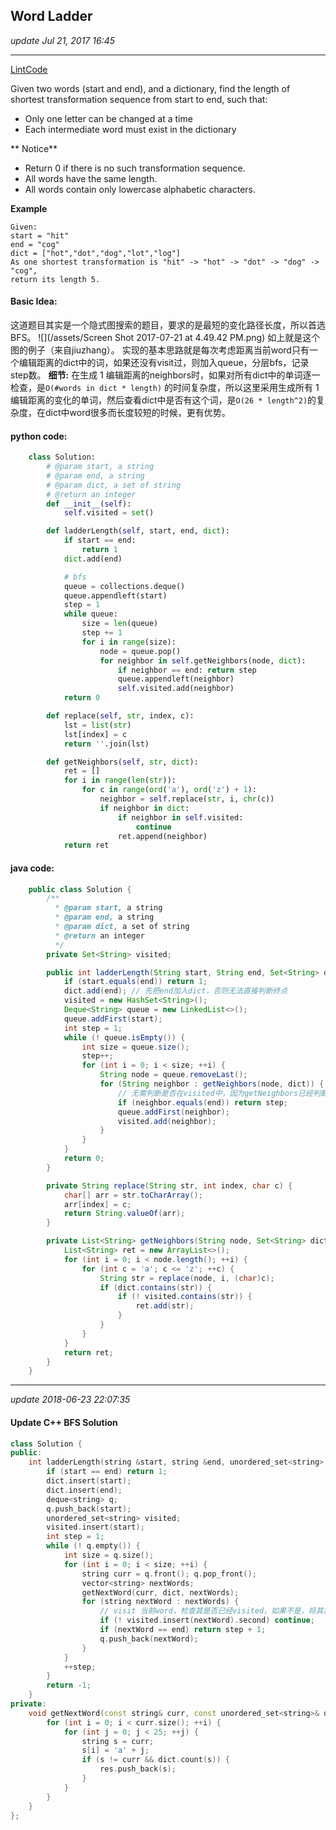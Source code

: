 ## Word Ladder
_update Jul 21, 2017 16:45_

---
[LintCode](http://www.lintcode.com/en/problem/word-ladder/)

Given two words (start and end), and a dictionary, find the length of shortest transformation sequence from start to end, such that:

*  Only one letter can be changed at a time
*  Each intermediate word must exist in the dictionary

** Notice**

*  Return 0 if there is no such transformation sequence.
*  All words have the same length.
*  All words contain only lowercase alphabetic characters.

**Example**

    Given:
    start = "hit"
    end = "cog"
    dict = ["hot","dot","dog","lot","log"]
    As one shortest transformation is "hit" -> "hot" -> "dot" -> "dog" -> "cog",
    return its length 5.

#### Basic Idea:
这道题目其实是一个隐式图搜索的题目，要求的是最短的变化路径长度，所以首选BFS。
![](/assets/Screen Shot 2017-07-21 at 4.49.42 PM.png)
如上就是这个图的例子（来自jiuzhang）。
实现的基本思路就是每次考虑距离当前word只有一个编辑距离的dict中的词，如果还没有visit过，则加入queue，分层bfs，记录step数。
**细节:** 在生成 1 编辑距离的neighbors时，如果对所有dict中的单词逐一检查，是`O(#words in dict * length)` 的时间复杂度，所以这里采用生成所有 1 编辑距离的变化的单词，然后查看dict中是否有这个词，是`O(26 * length^2)`的复杂度，在dict中word很多而长度较短的时候，更有优势。

#### python code:
```python
    class Solution:
        # @param start, a string
        # @param end, a string
        # @param dict, a set of string
        # @return an integer
        def __init__(self):
            self.visited = set()

        def ladderLength(self, start, end, dict):
            if start == end:
                return 1
            dict.add(end)

            # bfs
            queue = collections.deque()
            queue.appendleft(start)
            step = 1
            while queue:
                size = len(queue)
                step += 1
                for i in range(size):
                    node = queue.pop()
                    for neighbor in self.getNeighbors(node, dict):
                        if neighbor == end: return step
                        queue.appendleft(neighbor)
                        self.visited.add(neighbor)
            return 0

        def replace(self, str, index, c):
            lst = list(str)
            lst[index] = c
            return ''.join(lst)

        def getNeighbors(self, str, dict):
            ret = []
            for i in range(len(str)):
                for c in range(ord('a'), ord('z') + 1):
                    neighbor = self.replace(str, i, chr(c))
                    if neighbor in dict:
                        if neighbor in self.visited:
                            continue
                        ret.append(neighbor)
            return ret
```

#### java code:
```java
    public class Solution {
        /**
          * @param start, a string
          * @param end, a string
          * @param dict, a set of string
          * @return an integer
          */
        private Set<String> visited;

        public int ladderLength(String start, String end, Set<String> dict) {
            if (start.equals(end)) return 1;
            dict.add(end); // 先把end加入dict，否则无法直接判断终点
            visited = new HashSet<String>();
            Deque<String> queue = new LinkedList<>();
            queue.addFirst(start);
            int step = 1;
            while (! queue.isEmpty()) {
                int size = queue.size();
                step++;
                for (int i = 0; i < size; ++i) {
                    String node = queue.removeLast();
                    for (String neighbor : getNeighbors(node, dict)) {
                        // 无需判断是否在visited中，因为getNeighbors已经判断过了
                        if (neighbor.equals(end)) return step;
                        queue.addFirst(neighbor);
                        visited.add(neighbor);
                    }
                }
            }
            return 0;
        }

        private String replace(String str, int index, char c) {
            char[] arr = str.toCharArray();
            arr[index] = c;
            return String.valueOf(arr);
        }

        private List<String> getNeighbors(String node, Set<String> dict) {
            List<String> ret = new ArrayList<>();
            for (int i = 0; i < node.length(); ++i) {
                for (int c = 'a'; c <= 'z'; ++c) {
                    String str = replace(node, i, (char)c);
                    if (dict.contains(str)) {
                        if (! visited.contains(str)) {
                            ret.add(str);
                        }
                    }
                }
            }
            return ret;
        }
    }
```

---
_update 2018-06-23 22:07:35_

#### Update C++ BFS Solution
```cpp
class Solution {
public:
    int ladderLength(string &start, string &end, unordered_set<string> &dict) {
        if (start == end) return 1;
        dict.insert(start);
        dict.insert(end);
        deque<string> q;
        q.push_back(start);
        unordered_set<string> visited;
        visited.insert(start);
        int step = 1;
        while (! q.empty()) {
            int size = q.size();
            for (int i = 0; i < size; ++i) {
                string curr = q.front(); q.pop_front();
                vector<string> nextWords;
                getNextWord(curr, dict, nextWords);
                for (string nextWord : nextWords) {
                    // visit 当前word，检查其是否已经visited，如果不是，将其加入visited set
                    if (! visited.insert(nextWord).second) continue;
                    if (nextWord == end) return step + 1;
                    q.push_back(nextWord);
                }
            }
            ++step;
        }
        return -1;
    }
private:
    void getNextWord(const string& curr, const unordered_set<string>& dict, vector<string>& res) {
        for (int i = 0; i < curr.size(); ++i) {
            for (int j = 0; j < 25; ++j) {
                string s = curr;
                s[i] = 'a' + j;
                if (s != curr && dict.count(s)) {
                    res.push_back(s);
                }
            }
        }
    }
};
```

